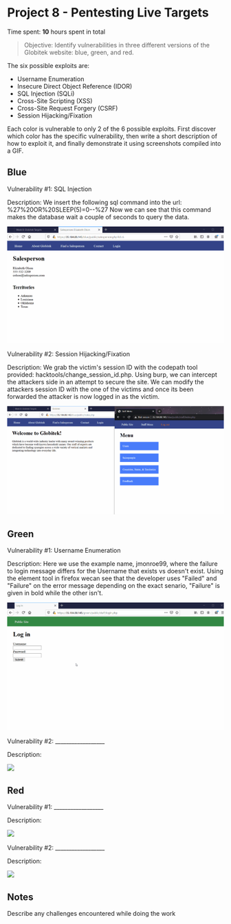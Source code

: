 # Project 8 - Pentesting Live Targets

Time spent: **10** hours spent in total

> Objective: Identify vulnerabilities in three different versions of the Globitek website: blue, green, and red.

The six possible exploits are:

* Username Enumeration
* Insecure Direct Object Reference (IDOR)
* SQL Injection (SQLi)
* Cross-Site Scripting (XSS)
* Cross-Site Request Forgery (CSRF)
* Session Hijacking/Fixation

Each color is vulnerable to only 2 of the 6 possible exploits. First discover which color has the specific vulnerability, then write a short description of how to exploit it, and finally demonstrate it using screenshots compiled into a GIF.

## Blue

Vulnerability #1: SQL Injection

Description: We insert the following sql command into the url: %27%20OR%20SLEEP(5)=0--%27
Now we can see that this command makes the database wait a couple of seconds to query the data.

<img src="SQL.gif">

Vulnerability #2: Session Hijacking/Fixation

Description: We grab the victim's session ID with the codepath tool provided: hacktools/change_session_id.php. Using burp, we can intercept the attackers side in an attempt to secure the site. We can modify the attackers session ID with the one of the victims and once its been forwarded the attacker is now logged in as the victim.

<img src="session.gif">

## Green

Vulnerability #1: Username Enumeration

Description: Here we use the example name, jmonroe99, where the failure to login message differs for the Username that exists vs doesn't exist. Using the element tool in firefox wecan see that the developer uses "Failed" and "Failure" on the error message depending on the exact senario, "Failure" is given in bold while the other isn't.

<img src="username.gif">

Vulnerability #2: __________________

Description:

<img src="green-vuln2.gif">


## Red

Vulnerability #1: __________________

Description:

<img src="red-vuln1.gif">

Vulnerability #2: __________________

Description:

<img src="red-vuln2.gif">


## Notes

Describe any challenges encountered while doing the work
